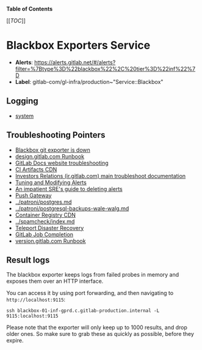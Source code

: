 <!-- MARKER: do not edit this section directly. Edit services/service-catalog.yml then run scripts/generate-docs -->

**Table of Contents**

[[_TOC_]]

# Blackbox Exporters Service

* **Alerts**: <https://alerts.gitlab.net/#/alerts?filter=%7Btype%3D%22blackbox%22%2C%20tier%3D%22inf%22%7D>
* **Label**: gitlab-com/gl-infra/production~"Service::Blackbox"

## Logging

* [system](https://log.gprd.gitlab.net/goto/b4618f79f80f44cb21a32623a275a0e6)

## Troubleshooting Pointers

* [Blackbox git exporter is down](blackbox-git-exporter.md)
* [design.gitlab.com Runbook](../design/design-gitlab-com.md)
* [GitLab Docs website troubleshooting](../docs.gitlab.com/docsWebsite.md)
* [CI Artifacts CDN](../google-cloud-storage/artifacts-cdn.md)
* [Investors Relations (ir.gitlab.com) main troubleshoot documentation](../ir.gitlab.com/overview.md)
* [Tuning and Modifying Alerts](../monitoring/alert_tuning.md)
* [An impatient SRE's guide to deleting alerts](../monitoring/deleting-alerts.md)
* [Push Gateway](../monitoring/pushgateway.md)
* [../patroni/postgres.md](../patroni/postgres.md)
* [../patroni/postgresql-backups-wale-walg.md](../patroni/postgresql-backups-wale-walg.md)
* [Container Registry CDN](../registry/cdn.md)
* [../spamcheck/index.md](../spamcheck/index.md)
* [Teleport Disaster Recovery](../teleport/teleport_disaster_recovery.md)
* [GitLab Job Completion](../uncategorized/job_completion.md)
* [version.gitlab.com Runbook](../version/version-gitlab-com.md)
<!-- END_MARKER -->

## Result logs

The blackbox exporter keeps logs from failed probes in memory and exposes them over an HTTP interface.

You can access it by using port forwarding, and then navigating to `http://localhost:9115`:

```
ssh blackbox-01-inf-gprd.c.gitlab-production.internal -L 9115:localhost:9115
```

Please note that the exporter will only keep up to 1000 results, and drop older
ones. So make sure to grab these as quickly as possible, before they expire.

<!-- ## Summary -->

<!-- ## Architecture -->

<!-- ## Performance -->

<!-- ## Scalability -->

<!-- ## Availability -->

<!-- ## Durability -->

<!-- ## Security/Compliance -->

<!-- ## Monitoring/Alerting -->

<!-- ## Links to further Documentation -->
